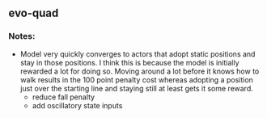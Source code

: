 ## evo-quad


### Notes:

- Model very quickly converges to actors that adopt static positions and stay in those positions. I think this is because the model is initially rewarded a lot for doing so. Moving around a lot before it knows how to walk results in the 100 point penalty cost whereas adopting a position just over the starting line and staying still at least gets it some reward.
  - reduce fall penalty
  - add oscillatory state inputs
